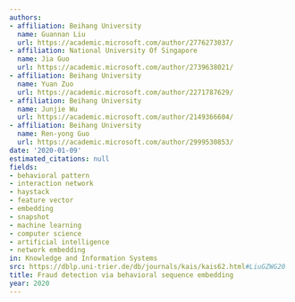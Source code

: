 ```yaml
---
authors:
- affiliation: Beihang University
  name: Guannan Liu
  url: https://academic.microsoft.com/author/2776273037/
- affiliation: National University Of Singapore
  name: Jia Guo
  url: https://academic.microsoft.com/author/2739638021/
- affiliation: Beihang University
  name: Yuan Zuo
  url: https://academic.microsoft.com/author/2271787629/
- affiliation: Beihang University
  name: Junjie Wu
  url: https://academic.microsoft.com/author/2149366604/
- affiliation: Beihang University
  name: Ren-yong Guo
  url: https://academic.microsoft.com/author/2999530853/
date: '2020-01-09'
estimated_citations: null
fields:
- behavioral pattern
- interaction network
- haystack
- feature vector
- embedding
- snapshot
- machine learning
- computer science
- artificial intelligence
- network embedding
in: Knowledge and Information Systems
src: https://dblp.uni-trier.de/db/journals/kais/kais62.html#LiuGZWG20
title: Fraud detection via behavioral sequence embedding
year: 2020
---
```

